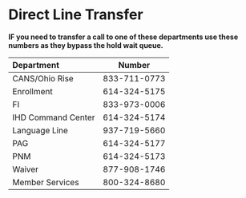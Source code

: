 # Direct Line Transfer

**IF you need to transfer a call to one of these departments use these numbers as they bypass the hold wait queue.**

| Department | Number |
| :--- | :---: |
| CANS/Ohio Rise | 833-711-0773 |
| Enrollment | 614-324-5175 |
| FI | 833-973-0006 |
| IHD Command Center | 614-324-5174 |
| Language Line | 937-719-5660 |
| PAG | 614-324-5177 |
| PNM | 614-324-5173 |
| Waiver | 877-908-1746 |
| Member Services | 800-324-8680 |
